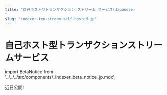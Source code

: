 ```yaml
---
title: "自己ホスト型トランザクション ストリーム サービス(Japanese)
"
slug: "indexer-txn-stream-self-hosted-jp"
---
```


# 自己ホスト型トランザクションストリームサービス

import BetaNotice from '../../../src/components/\_indexer_beta_notice_jp.mdx';

<BetaNotice />

近日公開!
